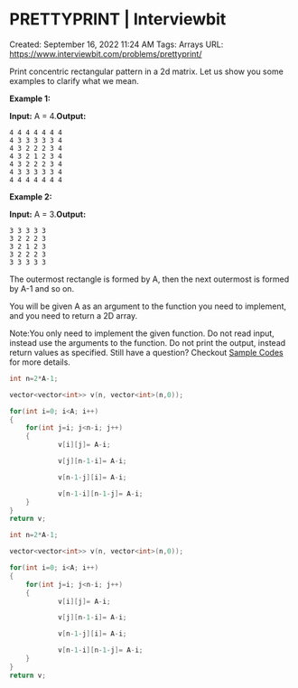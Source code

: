 # PRETTYPRINT | Interviewbit

Created: September 16, 2022 11:24 AM
Tags: Arrays
URL: https://www.interviewbit.com/problems/prettyprint/

Print concentric rectangular pattern in a 2d matrix. 
 Let us show you some examples to clarify what we mean.

**Example 1:**

**Input:** A = 4.**Output:**

```
4 4 4 4 4 4 4
4 3 3 3 3 3 4
4 3 2 2 2 3 4
4 3 2 1 2 3 4
4 3 2 2 2 3 4
4 3 3 3 3 3 4
4 4 4 4 4 4 4

```

**Example 2:**

**Input:** A = 3.**Output:**

```
3 3 3 3 3
3 2 2 2 3
3 2 1 2 3
3 2 2 2 3
3 3 3 3 3

```

The outermost rectangle is formed by A, then the next outermost is formed by A-1 and so on.

You will be given A as an argument to the function you need to implement, and you need to return a 2D array.

Note:You only need to implement the given function. Do not read input, instead use the arguments to the function. Do not print the output, instead return values as specified. Still have a question? Checkout [Sample Codes](https://www.interviewbit.com/pages/sample_codes/) for more details.

```cpp
int n=2*A-1;

vector<vector<int>> v(n, vector<int>(n,0));

for(int i=0; i<A; i++)
{
    for(int j=i; j<n-i; j++)
    {
            v[i][j]= A-i;

            v[j][n-1-i]= A-i;

            v[n-1-j][i]= A-i;

            v[n-1-i][n-1-j]= A-i;
    }
}
return v;

```

```cpp
int n=2*A-1;

vector<vector<int>> v(n, vector<int>(n,0));

for(int i=0; i<A; i++)
{
    for(int j=i; j<n-i; j++)
    {
            v[i][j]= A-i;

            v[j][n-1-i]= A-i;

            v[n-1-j][i]= A-i;

            v[n-1-i][n-1-j]= A-i;
    }
}
return v;

```
